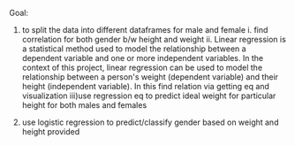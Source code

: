 Goal:
1) to split the data into different dataframes for male and female
     i. find correlation for both gender b/w height and weight
     ii. Linear regression is a statistical method used to model the relationship between a dependent variable and one or more independent variables. In the context of this project, linear regression can be used to model the relationship between a person's weight (dependent variable) and their height (independent variable).
     In this find relation via getting eq and visualization
     iii)use regression eq to predict ideal weight for particular height for both males and females

2) use logistic regression to predict/classify gender based on weight and height provided